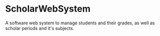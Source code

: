 # ScholarWebSystem
A software web system to manage students and their grades, as well as scholar periods and it's subjects.
